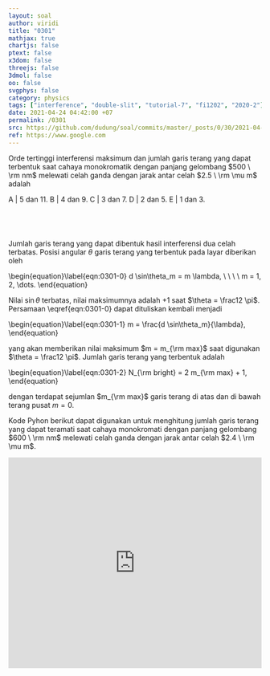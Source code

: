 ```yaml
---
layout: soal
author: viridi
title: "0301"
mathjax: true
chartjs: false
ptext: false
x3dom: false
threejs: false
3dmol: false
oo: false
svgphys: false
category: physics
tags: ["interference", "double-slit", "tutorial-7", "fi1202", "2020-2"]
date: 2021-04-24 04:42:00 +07
permalink: /0301
src: https://github.com/dudung/soal/commits/master/_posts/0/30/2021-04-23-elementary-physics-tutorial-7-1.md
ref: https://www.google.com
---
```

Orde tertinggi interferensi maksimum dan jumlah garis terang yang dapat terbentuk saat cahaya monokromatik dengan panjang gelombang $500 \ \rm nm$ melewati celah ganda dengan jarak antar celah $2.5 \ \rm \mu m$ adalah

A | $5$ dan $11$.
B | $4$ dan $9$.
C | $3$ dan $7$.
D | $2$ dan $5$.
E | $1$ dan $3$.

## &nbsp;
Jumlah garis terang yang dapat dibentuk hasil interferensi dua celah terbatas. Posisi angular $\theta$ garis terang yang terbentuk pada layar diberikan oleh

\begin{equation}\label{eqn:0301-0}
d \sin\theta_m = m \lambda, \ \ \ \ m = 1, 2, \dots.
\end{equation}

Nilai $\sin \theta$ terbatas, nilai maksimumnya adalah $+1$ saat $\theta = \frac12 \pi$. Persamaan \eqref{eqn:0301-0} dapat dituliskan kembali menjadi

\begin{equation}\label{eqn:0301-1}
m = \frac{d \sin\theta_m}{\lambda},
\end{equation}

yang akan memberikan nilai maksimum $m = m_{\rm max}$ saat digunakan $\theta = \frac12 \pi$. Jumlah garis terang yang terbentuk adalah

\begin{equation}\label{eqn:0301-2}
N_{\rm bright} = 2 m_{\rm max} + 1,
\end{equation}

dengan terdapat sejumlan $m_{\rm max}$ garis terang di atas dan di bawah terang pusat $m = 0$.

Kode Pyhon berikut dapat digunakan untuk menghitung jumlah garis terang yang dapat teramati saat cahaya monokromati dengan panjang gelombang $600 \ \rm nm$ melewati celah ganda dengan jarak antar celah $2.4 \ \rm \mu m$.

<iframe src="https://trinket.io/embed/python/6c24cc229b" width="100%" height="420" frameborder="0" marginwidth="0" marginheight="0" allowfullscreen></iframe>